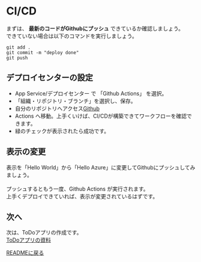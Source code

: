 # CI/CD
まずは、 **最新のコードがGithubにプッシュ** できているか確認しましょう。<br>
できていない場合は以下のコマンドを実行しましょう。

```
git add .
git commit -m "deploy done"
git push
```

## デプロイセンターの設定
* App Service/デプロイセンター で 「Github Actions」 を選択。
* 「組織・リポジトリ・ブランチ」を選択し、保存。
* 自分のリポジトリへアクセス[Github](https://github.com)
*  Actions へ移動。上手くいけば、CI/CDが構築できてワークフローを確認できます。
* 緑のチェックが表示されたら成功です。

## 表示の変更 
表示を「Hello World」から「Hello Azure」に変更してGithubにプッシュしてみましょう。<br><br>
プッシュするともう一度、Github Actions が実行されます。<br>上手くデプロイできていれば、表示が変更されているはずです。


## 次へ
次は、ToDoアプリの作成です。<br>
[ToDoアプリの資料](アプリ作成.md)

[READMEに戻る](../README.md)
